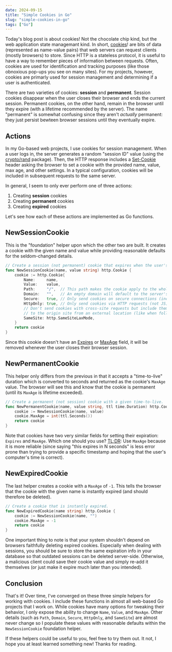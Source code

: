 ```yaml
---
date: 2024-09-15
title: "Simple Cookies in Go"
slug: "simple-cookies-in-go"
tags: ["Go"]
---
```


Today's blog post is about cookies!
Not the chocolate chip kind, but the web application state managemant kind.
In short, [cookies](https://developer.mozilla.org/en-US/docs/Web/HTTP/Cookies)! are bits of data (represented as name-value pairs) that web servers can request clients (mostly browsers) to store.
Since HTTP is a stateless protocol, it is useful to have a way to remember pieces of information between requests.
Often, cookies are used for identification and tracking purposes (like those obnoxious pop-ups you see on many sites).
For my projects, however, cookies are primarly used for session management and determining if a user is authenticated.

There are two varieties of cookies: **session** and **permanent**.
Session cookies disappear when the user closes their browser and ends the current session.
Permanent cookies, on the other hand, remain in the browser until they expire (with a lifetime recommended by the server).
The name "permanent" is somewhat confusing since they aren't _actually_ permanent: they just persist bewteen browser sessions until they eventually expire.

## Actions

In my Go-based web projects, I use cookies for session management.
When a user logs in, the server generates a random "session ID" value (using the [crypto/rand](https://pkg.go.dev/crypto/rand) package).
Then, the HTTP response includes a [Set-Cookie](https://developer.mozilla.org/en-US/docs/Web/HTTP/Headers/Set-Cookie) header asking the browser to set a cookie with the provided name, value, max age, and other settings.
In a typical configuration, cookies will be included in subsequent requests to the same server.

In general, I seem to only ever perform one of three actions:

1. Creating **session** cookies
2. Creating **permanent** cookies
3. Creating **expired** cookies

Let's see how each of these actions are implemented as Go functions.

## NewSessionCookie

This is the "foundation" helper upon which the other two are built.
It creates a cookie with the given name and value while providing reasonable defaults for the seldom-changed details.

```go
// Create a session (not permanent) cookie that expires when the user's session ends.
func NewSessionCookie(name, value string) http.Cookie {
	cookie := http.Cookie{
		Name:     name,
		Value:    value,
		Path:     "/",  // This path makes the cookie apply to the whole site.
		Domain:   "",   // An empty domain will default to the server's base domain.
		Secure:   true, // Only send cookies on secure connections (includes localhost).
		HttpOnly: true, // Only send cookies via HTTP requests (not JS).
		// Don't send cookies with cross-site requests but include them when navigating
		// to the origin site from an external location (like when following a link).
		SameSite: http.SameSiteLaxMode,
	}
	return cookie
}
```

Since this cookie doesn't have an [Expires](https://developer.mozilla.org/en-US/docs/Web/HTTP/Headers/Set-Cookie#expiresdate) or [MaxAge](https://developer.mozilla.org/en-US/docs/Web/HTTP/Headers/Set-Cookie#max-agenumber) field, it will be removed whenever the user closes their browser session.

## NewPermanentCookie

This helper only differs from the previous in that it accepts a "time-to-live" duration which is converted to seconds and returned as the cookie's `MaxAge` value.
The browser will see this and know that the cookie is permanent (until its `MaxAge` is lifetime exceeded).

```go
// Create a permanent (not session) cookie with a given time-to-live.
func NewPermanentCookie(name, value string, ttl time.Duration) http.Cookie {
	cookie := NewSessionCookie(name, value)
	cookie.MaxAge = int(ttl.Seconds())
	return cookie
}
```

Note that cookies have two very similar fields for setting their expiration: `Expires` and `MaxAge`.
Which one should you use?
[TL;DR](https://stackoverflow.com/a/78348791): Use `MaxAge` because it is more reliable (since saying "this expires in N seconds" is less error prone than trying to provide a specific timestamp and hoping that the user's computer's time is correct).

## NewExpiredCookie

The last helper creates a cookie with a `MaxAge` of `-1`.
This tells the browser that the cookie with the given name is instantly expired (and should therefore be deleted).

```go
// Create a cookie that is instantly expired.
func NewExpiredCookie(name string) http.Cookie {
	cookie := NewSessionCookie(name, "")
	cookie.MaxAge = -1
	return cookie
}
```

One important thing to note is that your system shouldn't depend on browsers faithfully deleting expired cookies.
Especially when dealing with sessions, you should be sure to store the same expiration info in your database so that outdated sessions can be deleted server-side.
Otherwise, a malicious client could save their cookie value and simply re-add it themselves (or just make it expire much later than you intended).

## Conclusion

That's it!
Over time, I've converged on these three simple helpers for working with cookies.
I include these functions in almost all web-based Go projects that I work on.
While cookies have many options for tweaking their behavior, I only expose the ability to change `Name`, `Value`, and `MaxAge`.
Other details (such as `Path`, `Domain`, `Secure`, `HttpOnly`, and `SameSite`) are almost never change so I populate these values with reasonable defaults within the `NewSessionCookie` foundation helper.

If these helpers could be useful to you, feel free to try them out.
It not, I hope you at least learned something new!
Thanks for reading.
